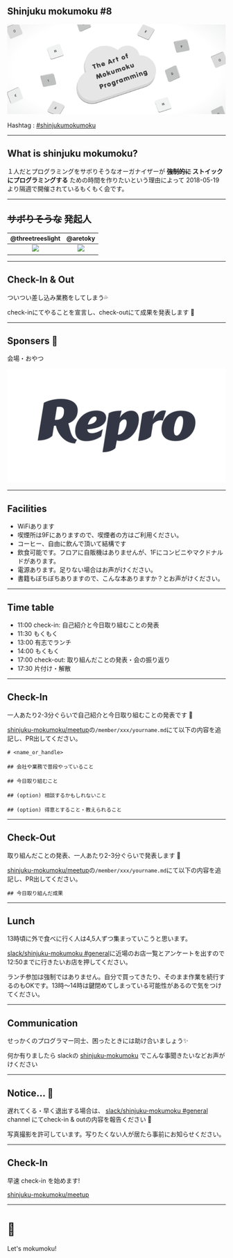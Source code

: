 ## Shinjuku mokumoku #8

![](/assets/images/shinjuku-mokumoku-banner.png)

Hashtag : [#shinjukumokumoku](https://twitter.com/search?q=%23shinjukumokumoku)

---

## What is shinjuku mokumoku?

１人だとプログラミングをサボりそうなオーガナイザーが **~~強制的に~~ ストイックにプログラミングする** ための時間を作りたいという理由によって 2018-05-19 より隔週で開催されているもくもく会です。

---

## ~~サボりそうな~~ 発起人

@threetreeslight | @aretoky
:---: | :---:
![](https://avatars3.githubusercontent.com/u/1057490?s=100&v=4) | ![](https://avatars3.githubusercontent.com/u/4887965?s=100&v=4)


---

## Check-In & Out

ついつい差し込み業務をしてしまう💦

check-inにてやることを宣言し、check-outにて成果を発表します 💪

---

## Sponsers 👏

会場・おやつ

![](/assets/images/sponsers/repro-logo-colored.png)

---

## Facilities

- WiFiあります
- 喫煙所は9Fにありますので、喫煙者の方はご利用ください。
- コーヒー、自由に飲んで頂いて結構です
- 飲食可能です。フロアに自販機はありませんが、1Fにコンビニやマクドナルドがあります。
- 電源あります。足りない場合はお声がけください。
- 書籍もぼちぼちありますので、こんな本ありますか？とお声がけください。

---

## Time table

- 11:00 check-in: 自己紹介と今日取り組むことの発表
- 11:30 もくもく
- 13:00 有志でランチ
- 14:00 もくもく
- 17:00 check-out: 取り組んだことの発表・会の振り返り
- 17:30 片付け・解散

---

## Check-In

一人あたり2-3分ぐらいで自己紹介と今日取り組むことの発表です 👏

[shinjuku-mokumoku/meetup](https://github.com/shinjuku-mokumoku/meetup)の`/member/xxx/yourname.md`にて以下の内容を追記し、PR出してください。

```
# <name_or_handle>

## 会社や業務で普段やっていること

## 今日取り組むこと

## (option) 相談するかもしれないこと

## (option) 得意とすること・教えられること
```

---

## Check-Out

取り組んだことの発表、一人あたり2-3分ぐらいで発表します 👏

[shinjuku-mokumoku/meetup](https://github.com/shinjuku-mokumoku/meetup)の`/member/xxx/yourname.md`にて以下の内容を追記し、PR出してください。

```
## 今日取り組んだ成果
```

---

## Lunch

13時頃に外で食べに行く人は4,5人ずつ集まっていこうと思います。

[slack/shinjuku-mokumoku #general](https://shinjuku-mokumoku.slack.com/)に近場のお店一覧とアンケートを出すので12:50までに行きたいお店を押してください。

ランチ参加は強制ではありません。自分で買ってきたり、そのまま作業を続行するのもOKです。13時〜14時は鍵閉めてしまっている可能性があるので気をつけてください。

---

## Communication

せっかくのプログラマー同士、困ったときには助け合いましょう✨

何か有りましたら slackの [shinjuku-mokumoku](https://shinjuku-mokumoku.slack.com/) でこんな事聞きたいなどお声がけください

---

## Notice... 👀

遅れてくる・早く退出する場合は、 [slack/shinjuku-mokumoku #general](https://shinjuku-mokumoku.slack.com/) channel にてcheck-in & outの内容を報告ください 🙏

写真撮影を許可しています。写りたくない人が居たら事前にお知らせください。

---

## Check-In

早速 check-in を始めます!

[shinjuku-mokumoku/meetup](https://github.com/shinjuku-mokumoku/meetup)

---

# 💪

Let's mokumoku!

